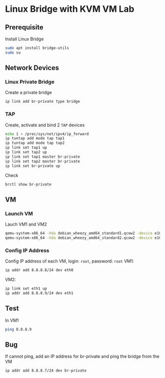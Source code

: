 # Linux Bridge with KVM VM Lab

## Prerequisite

Install Linux Bridge
```bash
sudo apt install bridge-utils
sudo su
```

## Network Devices

### Linux Private Bridge
Create a private bridge
```bash
ip link add br-private type bridge
```

### TAP 
Create, activate and bind 2 `TAP` devices
```bash
echo 1 > /proc/sys/net/ipv4/ip_forward
ip tuntap add mode tap tap1
ip tuntap add mode tap tap2
ip link set tap1 up
ip link set tap2 up
ip link set tap1 master br-private
ip link set tap2 master br-private
ip link set br-private up
```

Check
```bash
brctl show br-private
```

## VM
### Launch VM
Lauch VM1 and VM2
```bash
qemu-system-x86_64 -hda debian_wheezy_amd64_standard1.qcow2 -device e1000,netdev=net0,mac=00:11:22:33:44:01 -netdev tap,id=net0,ifname=tap1,script=no,downscript=no -name vm1 -daemonize
qemu-system-x86_64 -hda debian_wheezy_amd64_standard2.qcow2 -device e1000,netdev=net0,mac=00:11:22:33:44:02 -netdev tap,id=net0,ifname=tap2,script=no,downscript=no -name vm2 -daemonize
```

### Config IP Address
Config IP address of each VM, login: `root`, password: `root`
VM1: 
```bash
ip addr add 8.8.8.8/24 dev eth0
```

VM2: 
```bash
ip link set eth1 up
ip addr add 8.8.8.9/24 dev eth1
```

## Test
In VM1
```bash
ping 8.8.8.9
```

## Bug
If cannot ping, add an IP address for br-private and ping the bridge from the VM
```bash
ip addr add 8.8.8.7/24 dev br-private
```